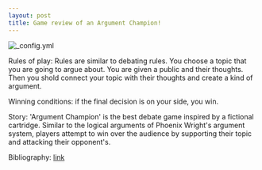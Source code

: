 ```yaml
---
layout: post
title: Game review of an Argument Champion!
---
```

![_config.yml](http://cs626321.vk.me/v626321291/16667/kw05jDPMbBM.jpg)

Rules of play: Rules are similar to debating rules. You choose a topic that you are going to argue about. You are given a public and their thoughts. Then you shold connect your topic with their thoughts and create a kind of argument.

Winning conditions: if the final decision is on your side, you win.

Story: 'Argument Champion' is the best debate game inspired by a fictional cartridge. Similar to the logical arguments of Phoenix Wright's argument system, players attempt to win over the audience by supporting their topic and attacking their opponent's. 

Bibliography: [link](http://www.examiner.com/article/argument-champion-is-the-best-debate-game-inspired-by-a-fictional-cartridge)
